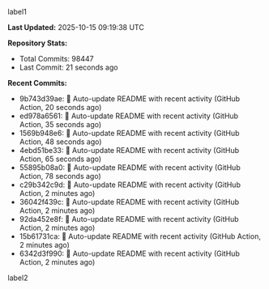 
label1 
<!-- ACTIVITY_START -->
**Last Updated:** 2025-10-15 09:19:38 UTC

**Repository Stats:**
- Total Commits: 98447
- Last Commit: 21 seconds ago

**Recent Commits:**
- 9b743d39ae: 🤖 Auto-update README with recent activity (GitHub Action, 20 seconds ago)
- ed978a6561: 🤖 Auto-update README with recent activity (GitHub Action, 35 seconds ago)
- 1569b948e6: 🤖 Auto-update README with recent activity (GitHub Action, 48 seconds ago)
- 4ebd51be33: 🤖 Auto-update README with recent activity (GitHub Action, 65 seconds ago)
- 55895b08a0: 🤖 Auto-update README with recent activity (GitHub Action, 78 seconds ago)
- c29b342c9d: 🤖 Auto-update README with recent activity (GitHub Action, 2 minutes ago)
- 36042f439c: 🤖 Auto-update README with recent activity (GitHub Action, 2 minutes ago)
- 92da452e8f: 🤖 Auto-update README with recent activity (GitHub Action, 2 minutes ago)
- 15b61731ca: 🤖 Auto-update README with recent activity (GitHub Action, 2 minutes ago)
- 6342d3f990: 🤖 Auto-update README with recent activity (GitHub Action, 2 minutes ago)
<!-- ACTIVITY_END -->

label2
